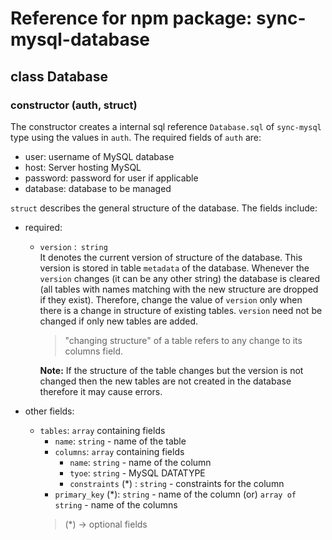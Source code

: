 # Reference for npm package: sync-mysql-database

## class Database
### constructor (auth, struct)
The constructor creates a internal sql reference `Database.sql` of `sync-mysql` type using the values in `auth`. The required fields
of `auth` are:
  * user: username of MySQL database
  * host: Server hosting MySQL
  * password: password for user if applicable
  * database: database to be managed

`struct` describes the general structure of the database. The fields include:
  * required:
    * `version` :` string` <br>
      It denotes the current version of structure of the database. This version is stored in table `metadata` of the database. Whenever
      the `version` changes (it can be any other string) the database is cleared (all tables with names matching with the new structure are
      dropped if they exist). Therefore, change the value of `version` only when there is a change in structure of existing tables. `version`
      need not be changed if only new tables are added.
    
      > "changing structure" of a table refers to any change to its columns field.
    
      **Note:** If the structure of the table changes but the version is not changed then the new tables are not created in the database
      therefore it may cause errors.
      
  * other fields:
    * `tables`: `array` containing fields
      * `name`: `string` - name of the table
      * `columns`: `array` containing fields
        * `name`: `string` - name of the column
        * `tyoe`: `string` - MySQL DATATYPE
        * `constraints` (*) : `string` - constraints for the column
      * `primary_key` (*): `string` - name of the column (or) `array of string` - name of the columns
      > (*) -> optional fields
